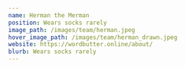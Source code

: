```yaml
---
name: Herman the Merman
position: Wears socks rarely
image_path: /images/team/herman.jpeg
hover_image_path: /images/team/herman_drawn.jpeg
website: https://wordbutter.online/about/
blurb: Wears socks rarely
---
```

